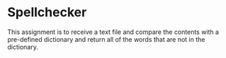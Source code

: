 # Spellchecker
 
This assignment is to receive a text file and compare the contents with a pre-defined dictionary and return all of the words that are not in the dictionary.